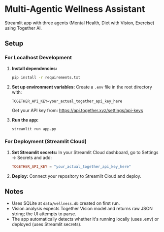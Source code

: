 # Multi-Agentic Wellness Assistant

Streamlit app with three agents (Mental Health, Diet with Vision, Exercise) using Together AI.

## Setup

### For Localhost Development

1. **Install dependencies:**
   ```bash
   pip install -r requirements.txt
   ```

2. **Set up environment variables:**
   Create a `.env` file in the root directory with:
   ```
   TOGETHER_API_KEY=your_actual_together_api_key_here
   ```
   
   Get your API key from: https://api.together.xyz/settings/api-keys

3. **Run the app:**
   ```bash
   streamlit run app.py
   ```

### For Deployment (Streamlit Cloud)

1. **Set Streamlit secrets:**
   In your Streamlit Cloud dashboard, go to Settings → Secrets and add:
   ```toml
   TOGETHER_API_KEY = "your_actual_together_api_key_here"
   ```

2. **Deploy:**
   Connect your repository to Streamlit Cloud and deploy.

## Notes

- Uses SQLite at `data/wellness.db` created on first run.
- Vision analysis expects Together Vision model and returns raw JSON string; the UI attempts to parse.
- The app automatically detects whether it's running locally (uses .env) or deployed (uses Streamlit secrets).

